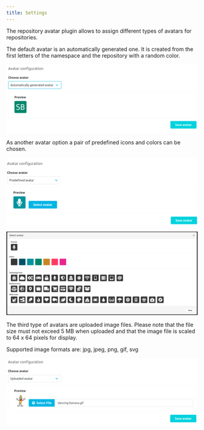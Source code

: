 ```yaml
---
title: Settings
---
```

The repository avatar plugin allows to assign different types of avatars for repositories.

The default avatar is an automatically generated one.
It is created from the first letters of the namespace and the repository with a random color.

![AutoGenerated](assets/auto-generated.png)

As another avatar option a pair of predefined icons and colors can be chosen.

![Predefined](assets/predefined.png)

![Predefined-Modal](assets/predefined-modal.png)

The third type of avatars are uploaded image files.
Please note that the file size must not exceed 5 MB when uploaded
and that the image file is scaled to 64 x 64 pixels for display.

Supported image formats are: jpg, jpeg, png, gif, svg

![Upload](assets/upload.png)
